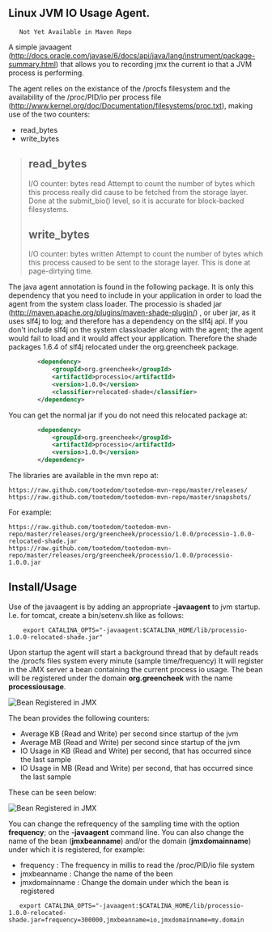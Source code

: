 Linux JVM IO Usage Agent.
---------------------------------

```
   Not Yet Available in Maven Repo
```

A simple javaagent (http://docs.oracle.com/javase/6/docs/api/java/lang/instrument/package-summary.html)
that allows you to recording jmx the current io that a JVM process is performing.

The agent relies on the existance of the /procfs filesystem and the availability of the /proc/PID/io per process
file (http://www.kernel.org/doc/Documentation/filesystems/proc.txt), making use of the two counters:

* read_bytes
* write_bytes


> read_bytes
> ----------
>
> I/O counter: bytes read
> Attempt to count the number of bytes which this process really did cause to
> be fetched from the storage layer. Done at the submit_bio() level, so it is
> accurate for block-backed filesystems. <please add status regarding NFS and
> CIFS at a later time>
>
>
> write_bytes
> -----------
>
> I/O counter: bytes written
> Attempt to count the number of bytes which this process caused to be sent to
> the storage layer. This is done at page-dirtying time.


The java agent annotation is found in the following package.  It is only this dependency that you need to include in your
application in order to load the agent from the system class loader.  The processio is shaded jar (http://maven.apache.org/plugins/maven-shade-plugin/)
, or uber jar, as it uses slf4j to log; and therefore has a dependency on the slf4j api.  If you don't include slf4j on
the system classloader along with the agent; the agent would fail to load and it would affect your application.  Therefore
the shade packages 1.6.4 of slf4j relocated under the org.greencheek package.

```xml
		<dependency>
			<groupId>org.greencheek</groupId>
  			<artifactId>processio</artifactId>
  			<version>1.0.0</version>
  			<classifier>relocated-shade</classifier>
		</dependency>
```

You can get the normal jar if you do not need this relocated package at:

```xml
		<dependency>
			<groupId>org.greencheek</groupId>
  			<artifactId>processio</artifactId>
  			<version>1.0.0</version>
		</dependency>
```


The libraries are available in the mvn repo at:

	https://raw.github.com/tootedom/tootedom-mvn-repo/master/releases/
	https://raw.github.com/tootedom/tootedom-mvn-repo/master/snapshots/

For example:

	https://raw.github.com/tootedom/tootedom-mvn-repo/master/releases/org/greencheek/processio/1.0.0/processio-1.0.0-relocated-shade.jar
	https://raw.github.com/tootedom/tootedom-mvn-repo/master/releases/org/greencheek/processio/1.0.0/processio-1.0.0.jar

## Install/Usage

Use of the javaagent is by adding an appropriate **-javaagent** to jvm startup.  I.e. for tomcat, create a bin/setenv.sh like as follows:

```
    export CATALINA_OPTS="-javaagent:$CATALINA_HOME/lib/processio-1.0.0-relocated-shade.jar"
```

Upon startup the agent will start a background thread that by default reads the /procfs files system every minute (sample time/frequency)
It will register in the JMX server a bean containing the current process io usage.  The bean will be registered under the domain
**org.greencheek** with the name **processiousage**.

![Bean Registered in JMX](./linux-jvm-processio/raw/master/processiobean.png)

The bean provides the following counters:

* Average KB (Read and Write) per second since startup of the jvm
* Average MB (Read and Write) per second since startup of the jvm
* IO Usage in KB (Read and Write) per second, that has occurred since the last sample
* IO Usage in MB (Read and Write) per second, that has occurred since the last sample

These can be seen below:

![Bean Registered in JMX](./linux-jvm-processio/raw/master/processiobean-counters.png)


You can change the refrequency of the sampling time with the option **frequency**; on the **-javaagent** command line.
You can also change the name of the bean (**jmxbeanname**) and/or the domain (**jmxdomainname**) under which it is registered, for example:

* frequency     : The frequency in millis to read the /proc/PID/io file system
* jmxbeanname   : Change the name of the been
* jmxdomainname : Change the domain under which the bean is registered

```
   export CATALINA_OPTS="-javaagent:$CATALINA_HOME/lib/processio-1.0.0-relocated-shade.jar=frequency=300000,jmxbeanname=io,jmxdomainname=my.domain
```

